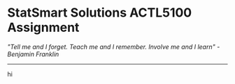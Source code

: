 # StatSmart Solutions ACTL5100 Assignment

_"Tell me and I forget. Teach me and I remember. Involve me and I learn" - Benjamin Franklin_

---
hi

